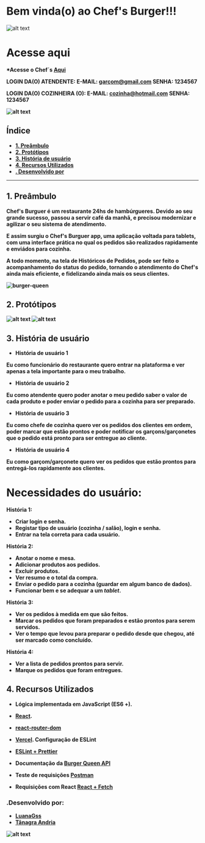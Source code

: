 # Bem vinda(o) ao Chef's Burger!!!

![alt text](src/images/logo.png)

# Acesse aqui
<b> *Acesse o Chef´s [Aqui](https://sap-005-burger-queen-luanagss.vercel.app/)

LOGIN DA(O) ATENDENTE:
E-MAIL: garçom@gmail.com
SENHA: 1234567

LOGIN DA(O) COZINHEIRA (O):
E-MAIL: cozinha@hotmail.com
SENHA: 1234567

![alt text](src/images/giphy1.gif)

## Índice

- [1. Preâmbulo](#1-preâmbulo)
- [2. Protótipos](#2-Protótipos)
- [3. História de usuário](#3-História-de-usuário)
- [4. Recursos Utilizados](#4-Recursos-Utilizados)
- [. Desenvolvido por](#-desenvolvido-por)

---

## 1. Preâmbulo

Chef's Burguer é um restaurante 24hs de hambúrgueres. Devido ao seu grande sucesso, passou a servir café da manhã, e precisou modernizar e agilizar o seu sistema de atendimento.

E assim surgiu o Chef's Burguer app, uma aplicação voltada para tablets, com uma interface prática no qual os pedidos são realizados rapidamente e enviádos para cozinha.

A todo momento, na tela de Históricos de Pedidos, pode ser feito o acompanhamento do status do pedido, tornando o atendimento do Chef's ainda mais eficiente, e fidelizando ainda mais os seus clientes.

![burger-queen](https://user-images.githubusercontent.com/110297/42118136-996b4a52-7bc6-11e8-8a03-ada078754715.jpg)

## 2. Protótipos

![alt text](src/images/1.jpg)
![alt text](src/images/2.jpg)

## 3. História de usuário

- História de usuário 1

Eu como funcionário do restaurante quero entrar na plataforma e ver apenas a tela importante para o meu trabalho.

- História de usuário 2

Eu como atendente quero poder anotar o meu pedido saber o valor de cada
produto e poder enviar o pedido para a cozinha para ser preparado.

- História de usuário 3

Eu como chefe de cozinha quero ver os pedidos dos clientes em ordem, poder marcar que estão prontos e poder notificar os garçons/garçonetes que o pedido está pronto para ser entregue ao cliente.

- História de usuário 4

Eu como garçom/garçonete quero ver os pedidos que estão prontos para entregá-los rapidamente aos clientes.

# Necessidades do usuário:

História 1:

- Criar login e senha.
- Registar tipo de usuário (cozinha / salão), login e senha.
- Entrar na tela correta para cada usuário.

História 2:

- Anotar o nome e mesa.
- Adicionar produtos aos pedidos.
- Excluir produtos.
- Ver resumo e o total da compra.
- Enviar o pedido para a cozinha (guardar em algum banco de dados).
- Funcionar bem e se adequar a um _tablet_.

História 3:
- Ver os pedidos à medida em que são feitos.
- Marcar os pedidos que foram preparados e estão prontos para serem servidos.
- Ver o tempo que levou para preparar o pedido desde que chegou, até ser marcado como concluído.

História 4:
- Ver a lista de pedidos prontos para servir.
- Marque os pedidos que foram entregues.

## 4. Recursos Utilizados

- Lógica implementada em JavaScript (ES6 +). 
- [React](https://reactjs.org/).
- [react-router-dom](https://reactrouter.com/web/guides/quick-start)
- [Vercel](https://vercel.com/).
Configuração de ESLint

- [ESLint + Prettier](https://henriquetavares.com/pt-br/setting-eslint-on-reactjs-and-react-native/)

- Documentação da [Burger Queen API](https://lab-api-bq.herokuapp.com/api-docs/)

- Teste de requisições [Postman](https://www.postman.com/)

- Requisições com React [React + Fetch](https://jasonwatmore.com/post/2020/02/01/react-fetch-http-post-request-examples)

### .Desenvolvido por:
- [LuanaGss](https://github.com/LuanaGss)  
- [Tânagra Andria](https://github.com/TanagraAndria)

![alt text](src/images/giphy.gif)